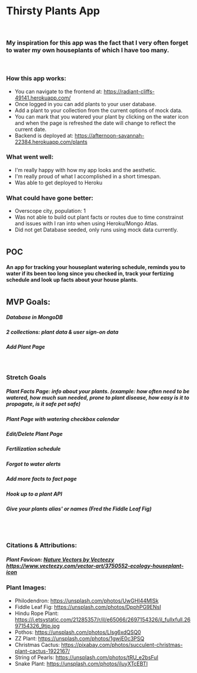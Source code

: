 # **Thirsty Plants App**
<br/>

### My inspiration for this app was the fact that I very often forget to water my own houseplants of which I have too many. 
<br/>

### How this app works:
- You can navigate to the frontend at: https://radiant-cliffs-49141.herokuapp.com/
- Once logged in you can add plants to your user database.
- Add a plant to your collection from the current options of mock data.
- You can mark that you watered your plant by clicking on the water icon and when the page is refreshed the date will change to reflect the current date.
- Backend is deployed at: https://afternoon-savannah-22384.herokuapp.com/plants

### What went well:
- I'm really happy with how my app looks and the aesthetic.
- I'm really proud of what I accomplished in a short timespan.
- Was able to get deployed to Heroku

### What could have gone better:
- Overscope city, population: 1
- Was not able to build out plant facts or routes due to time constrainst and issues with I ran into when using Heroku/Mongo Atlas.
- Did not get Database seeded, only runs using mock data currently.

#
#
## POC
#### An app for tracking your houseplant watering schedule, reminds you to water if its been too long since you checked in, track your fertizing schedule and look up facts about your house plants.
#
## MVP Goals:
##### Database in MongoDB
##### 2 collections: plant data & user sign-on data
##### Add Plant Page
</br>

### Stretch Goals
##### Plant Facts Page: info about your plants. (example: how often need to be watered, how much sun needed, prone to plant disease, how easy is it to propagate, is it safe pet safe)
##### Plant Page with watering checkbox calendar
##### Edit/Delete Plant Page
##### Fertilization schedule
##### Forgot to water alerts
##### Add more facts to fact page
##### Hook up to a plant API
##### Give your plants alias' or names (Fred the Fiddle Leaf Fig)
<br/>
<br/>

### Citations & Attributions:
##### Plant Favicon: <a href="https://www.vecteezy.com/free-vector/nature">Nature Vectors by Vecteezy</a> https://www.vecteezy.com/vector-art/3750552-ecology-houseplant-icon

### Plant Images:
- Philodendron: https://unsplash.com/photos/UwGHI44MlSk
- Fiddle Leaf Fig: https://unsplash.com/photos/DpphPG9ENsI
- Hindu Rope Plant: https://i.etsystatic.com/21285357/r/il/e65066/2697154326/il_fullxfull.2697154326_9tjp.jpg
- Pothos: https://unsplash.com/photos/LIsg6xdQSQ0
- ZZ Plant: https://unsplash.com/photos/1gwjE0c3PSQ
- Christmas Cactus: https://pixabay.com/photos/succulent-christmas-plant-cactus-1922167/
- String of Pearls: https://unsplash.com/photos/tRU_e2bsFuI
- Snake Plant: https://unsplash.com/photos/iIuyXTcEBTI